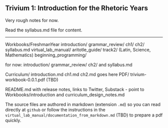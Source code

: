 ## Trivium 1: Introduction for the Rhetoric Years

Very rough notes for now.

Read the syllabus.md file for content.

-----

Workbooks/FreshmanYear introduction/ grammar_review/ ch1/ ch2/ syllabus.md virtual_lab_manual/ aritotle_guide/ track2/ (Latin, Science, Mathematics) beginning_programming/

for now: introduction/ grammar_review/ ch2/ and syllabus.md

Curriculum/ introduction.md ch1.md ch2.md goes here
PDF/ trivium-workbook-0.0.1.pdf (TBD)

README.md with release notes, links to Twitter, Substack - point to Workbooks/introduction and curriculum_design_notes.md

The source files are authored in markdown (extension `.md`) so you can read directly at `github` or follow the instructions in the `virtual_lab_manual/documentation_from_markdown.md` (TBD) to prepare a pdf quickly.

